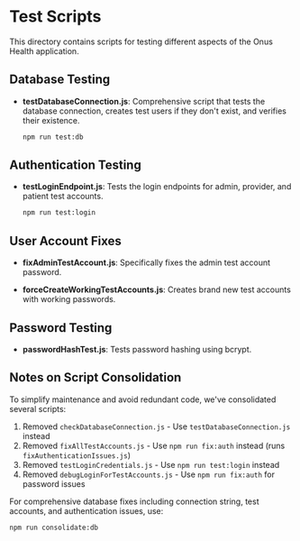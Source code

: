 # Test Scripts

This directory contains scripts for testing different aspects of the Onus Health application.

## Database Testing

- **testDatabaseConnection.js**: Comprehensive script that tests the database connection, creates test users if they don't exist, and verifies their existence.

  ```bash
  npm run test:db
  ```

## Authentication Testing

- **testLoginEndpoint.js**: Tests the login endpoints for admin, provider, and patient test accounts.

  ```bash
  npm run test:login
  ```

## User Account Fixes

- **fixAdminTestAccount.js**: Specifically fixes the admin test account password.

- **forceCreateWorkingTestAccounts.js**: Creates brand new test accounts with working passwords.

## Password Testing

- **passwordHashTest.js**: Tests password hashing using bcrypt.

## Notes on Script Consolidation

To simplify maintenance and avoid redundant code, we've consolidated several scripts:

1. Removed `checkDatabaseConnection.js` - Use `testDatabaseConnection.js` instead
2. Removed `fixAllTestAccounts.js` - Use `npm run fix:auth` instead (runs `fixAuthenticationIssues.js`)
3. Removed `testLoginCredentials.js` - Use `npm run test:login` instead
4. Removed `debugLoginForTestAccounts.js` - Use `npm run fix:auth` for password issues

For comprehensive database fixes including connection string, test accounts, and authentication issues, use:

```bash
npm run consolidate:db
``` 